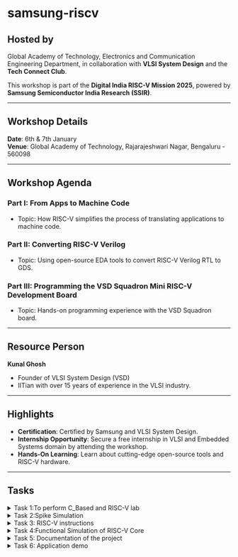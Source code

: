 # samsung-riscv
## Hosted by
Global Academy of Technology, Electronics and Communication Engineering Department, in collaboration with **VLSI System Design** and the **Tech Connect Club**.

This workshop is part of the **Digital India RISC-V Mission 2025**, powered by **Samsung Semiconductor India Research (SSIR)**.

---

## Workshop Details
**Date**: 6th & 7th January  
**Venue**: Global Academy of Technology, Rajarajeshwari Nagar, Bengaluru - 560098

---

## Workshop Agenda

### **Part I: From Apps to Machine Code**
- Topic: How RISC-V simplifies the process of translating applications to machine code.

### **Part II: Converting RISC-V Verilog**
- Topic: Using open-source EDA tools to convert RISC-V Verilog RTL to GDS.

### **Part III: Programming the VSD Squadron Mini RISC-V Development Board**
- Topic: Hands-on programming experience with the VSD Squadron board.

---

## Resource Person
**Kunal Ghosh**
- Founder of VLSI System Design (VSD)
- IITian with over 15 years of experience in the VLSI industry.

---

## Highlights
- **Certification**: Certified by Samsung and VLSI System Design.
- **Internship Opportunity**: Secure a free internship in VLSI and Embedded Systems domain by attending the workshop.
- **Hands-On Learning**: Learn about cutting-edge open-source tools and RISC-V hardware.

---
## Tasks
<details>
<summary> Task 1:To perform C_Based and RISC-V lab  </summary>
<br> 

- To create a GitHub repository named "samsung-riscv" and watch the provided videos to understand the program flow.
  
-  Install the RISC-V toolchain using the VDI link mentioned in the shared PDF
   
- Refer to the C-based and RISC-V-based lab videos, replicate the steps on your machine, and capture snapshots of the process with the current date/time visible.
 
- simple c program
 ![c based lab](https://github.com/user-attachments/assets/05ff9317-f20d-498c-b46d-a5d2cb5bc973)

- disassembly code
-![c_to_Riscv_simpleprg](https://github.com/user-attachments/assets/ea20198d-e420-4bde-b301-bdc1081e5f1f)

-![riscv_based_2](https://github.com/user-attachments/assets/309f6139-a1f5-4f7d-9f7e-f0278751271e)
</details>

<details>
<summary> Task 2:Spike Simulation  </summary>
<br>
-Spike is a RISC-V architecture simulator that allows for the simulation of RISC-V programs and software stacks.

-The objective is to execute the `fact.c` code using both the `GCC compiler` and the `RISC-V  compiler`
, ensuring that both produce identical outputs in the terminal. To compile the code with the GCC compiler, use the following command.
- step 1:Compile the c code using `gcc copmiler` 
 ```Step1
$ gcc fact.c
$ ./a.out
```
- step 2: Compile the code with `riscv compiler`
 ![c_program](https://github.com/user-attachments/assets/6040b90d-d5fc-4973-96fb-648fdd01fcdf)
- using -O1 instruction.
```step2
$ riscv64-unknown-elf-gcc -O1 -mabi=lp64 -march=rv64i -o fact.o fact.c
```
![O1](https://github.com/user-attachments/assets/fa363937-08de-49b5-afbe-70d711bc10a9)
- using -Ofast instruction.
```
$ riscv64-unknown-elf-gcc -Ofast -mabi=lp64 -march=rv64i -o fact.o fact.c
```
![Ofast](https://github.com/user-attachments/assets/27731e46-5aef-4557-8c82-d0481f38eda5)

- Open the Objdump of code by using the below command
```bash
$ riscv64-unknown-elf-objdump -d sum_1ton.o | less  
```
- Open the debugger in another terminal by using the below command
```bash
$  spike -d pk fact.o 
```
- The rest steps are shown in the following snapshot.
![spike](https://github.com/user-attachments/assets/161d1bdd-5b8a-4ea6-8907-42a2746c3d38)
</details>
<details>
<summary> Task 3: RISC-V instructions</summary>

  ## RISC-V Instruction Types

### R-Type:

- Purpose: Used for register-to-register operations (e.g., addition, subtraction, bitwise operations).
> Fields: The layout for a **U-type** instruction is as follows
>| func7 | rs2 | rs1 | func3 | rd | opcode |
>|-------|----|----|-------|-----|-------|
>| 7 bits | 5 bits |5 bits |3 bits |5 bits | 7 bits |
- Example: add rd, rs1, rs2.
---
### I-Type:

- Purpose: Used for immediate arithmetic operations, loads, and JALR.
> Fields: The layout for an **I-type** instruction is as follows:
> | imm[11:0] | rs1 | func3 | rd | opcode |
> |-----------|-----|-------|----|--------|
> | 12 bits | 5 bits  | 3 bits | 5 bits | 7 bits |
- Example: addi rd, rs1, imm or ld rd, offset(rs1).
---
### S-Type:

- Purpose: Used for store instructions (storing register values to memory).
> Fields: The layout for an **S-type** instruction is as follows:
> | imm[11:5] | rs2 |rs1 | func3 | imm[4:0] | opcode |
> |-----------|-----|-----|------|----------|--------|
> | 7 bits | 5 bits  | 5 bits | 3 bits | 5 bits | 7 bits |
- Example: sb rs2, offset(rs1).
---
### B-Type:

- Purpose: Used for branch instructions (conditional jumps).
> Fields: The layout for an **B-type** instruction is as follows:
> | imm [12] | imm[10:5] | rs2 |rs1 | func3 | imm[4:1] | imm[11] | opcode |
> |----------|-----------|-----|----|-------|----------|--------|--------|
> | 1 bit | 6 bits  | 5 bits |5 bits | 3 bits | 4 bits | 1bits | 7 bits |
- Example: beq rs1, rs2, offset.
---
### U-Type:

- Purpose: Used for loading upper immediate values into a register.
> Fields:The layout for an **U-type** instruction is as follows:
> | imm[31:12] | rd | opcode |
>|------------|----|--------|
>| 20 bits | 5 bits | 7 bits |
- Example: auipc rd, imm.
---
 ### J-Type:

- Purpose: Used for jump instructions (e.g., jal).
> Fields:The layout for an **J-type** instruction is as follows:
> | imm [20] | imm[10:1] | imm[11] | imm[19:12] | rd | opcode |
> |----------|-----------|---------|------------|---|----------|
> | 1 bit | 11 bits  | 1 bit |7 bits | 5 bits | 7 bits |
- Example: jal rd, offset.

---
### Here is the 15 unique RISCV instructions 
- 1 
```
add r10, r1, r2
```
> The RISC-V instruction format for `add ` is **R-type** ,meaning it adds the values stored in register r1 and register r2 and stores the result in register r10.
> The layout for a **R-type** instruction is as follows
>| func7 | rs2 | rs1 | func3 | rd | opcode |
>|-------|----|----|-------|-----|-------|
>| 7 bits | 5 bits |5 bits |3 bits |5 bits | 7 bits |
>
> opcode for LUI : 000000   
> rd : r10 = 01010   
> rt : 00001
> rs2 : 00010 
> funct3 : 00000 
> funct7 : 100000

---
#### 32-bit Instruction Encoding:00000010101100000000_01010_0110111
---
- 2 
```
addi sp,sp, -48
```
> The RISC-V instruction format for `ADDI` is **I-type**,which is used for instructions that add an immediate value to a resistor .
> The layout for an **I-type** instruction is as follows:
> | imm[11:0] | rs1 | func3 | rd | opcode |
> |-----------|-----|-------|----|--------|
> | 12 bits | 5 bits  | 3 bits | 5 bits | 7 bits |
>
> opcode for ADDI : 0010011   
> imm[11:0] (12 bits) -48 : 1111111111100  
> rd :  00010   
> rs1 : 00010 (register `sp`,which is x2)   
> funct3 for ADDI: 000   

 ---
#### 32-bit Instruction Encoding: 1111111111000000_00010_000_00010_0010011
---
-  3 
```
sd ra, 40(sp)
```
> The RISC-V instruction format for `SD` is **S-type**,which is used for instructions that add an immediate value to a resistor .
> The layout for an **S-type** instruction is as follows:
> | imm[11:5] | rs2 |rs1 | func3 | imm[4:0] | opcode |
> |-----------|-----|-----|------|----------|--------|
> | 7 bits | 5 bits  | 5 bits | 3 bits | 5 bits | 7 bits |
>
> opcode for SD : 0100011   
> imm[11:5] (7 bits for the upper part of the immediate) :0000100   
> imm[4:0] (5 bits for the lower part of the immediate) :  00000  
> rs1 : 00010 (register `sp`,which is x2)    
> rs2 : 00001 (register `x1` binary representation of 1)  
> func3 for SD: 011    

 ---
 #### 32-bit Instruction Encoding: 0000100_00001_00010_011_00000_0100011
---
 -  4 
 ```
auipc a5, 0xffff0
```
> The RISC-V instruction format for `AUIPC` is **U-type**,which is used for computing the sum of program counter (PC) and a 20-bit immediate value,and stores in resistor a5. 
> The layout for an **U-type** instruction is as follows:
> | imm[31:12] | rd | opcode |
>|------------|----|--------|
>| 20 bits | 5 bits | 7 bits |
>
> opcode for AUPIC :0010111
> rd (5 bits) `a5`(register x15) : 01111  
> imm[31:12] (20 bits) :1111111111111111   
> rs1 : N/A     
> rs2 : N/A  
> func3 for SD: N/A  

---
#### 32-bit Instruction Encoding:1111111111111111_01111_0010111

---
 -  5 
```
beqz a5, 10158
```
> The RISC-V instruction format for `BEQZ` is **B-type**,this instruction checks if the value in register `a5` is zero .If it is , the program branches to the offset `0x10158 `
> The layout for an **B-type** instruction is as follows:
> | imm [12] | imm[10:5] | rs2 |rs1 | func3 | imm[4:1] | imm[11] | opcode |
> |----------|-----------|-----|----|-------|----------|--------|--------|
> | 1 bit | 6 bits  | 5 bits |5 bits | 3 bits | 4 bits | 1bits | 7 bits |
>
> opcode for BEQZ : 1100011  
> imm[12] (1 bit) :0  
> imm[10:5] (6 bits) :000001  
> rs1 : (x15) 01111   
> rs2 : (x0) 00000  
> func3 for BEQ:000
> imm[4:1] (5 bits) : 01111
> imm[11] (1 bit):0
---
#### 32-bit Instruction Encoding:0_000001_00000_01111_000_01111_0_1100011

 ----
 - 6 
```
jalr zero, 0
```
> The RISC-V instruction format for `JALR` is **J-type**The instruction "jalr zero, 0" is an assembly language instruction in the RISC-V architecture. It stands for "Jump and Link Register.
> The layout for an **J-type** instruction is as follows:
> | imm [20] | imm[10:1] | imm[11] | imm[19:12] | rd | opcode |
> |----------|-----------|---------|------------|---|----------|
> | 1 bit | 11 bits  | 1 bit |7 bits | 5 bits | 7 bits |
>
> opcode for JALR : 1100111  
> imm[20] (1 bit) :0
> imm[10:1] (7 bits) :000001
> imm[11] (1 bit) :0
> imm[19:12] (7 bits) :000001
> rd : (x15) 01111   
> 
---
#### 32-bit Instruction Encoding:0_000001_0_000001_01111_1100111
 ----
 - 7
```
sb a5, 1944(gp)
```
> The RISC-V instruction format for `SB` is **S-type**,it means to store the byte value contained in the register `a5` into the memory address calculated by adding the immediate value `1944` to the address contained in the register `gp`
> The layout for an **S-type** instruction is as follows:
> | imm[11:5] | rs2 |rs1 | func3 | imm[4:0] | opcode |
> |-----------|-----|-----|------|----------|--------|
> | 7 bits | 5 bits  | 5 bits | 3 bits | 5 bits | 7 bits |
>
> opcode for SB : 0100011   
> imm[11:5] (6 bits of upper part of 1944) :0111100  
> imm[4:0] (5 bits of lower part of 1944) :11000   
> rs1 (register ,x3) gp : 01111    
> rs2 (register ,x15) a5 : 00000   
> func3 for SB:000 
---
#### 32-bit Instruction Encoding:0111100_00000_01111_000_11000_0100011
----
 - 8
```
bnez a5, 101ec
```
> The RISC-V instruction format for `BNEZ` is **B-type** ,this instruction checks if the value in the register `a5` is not zero.If the condition is true, it branches to the target address `101ec`. The branch target is calculated relative to the program counter `(PC)`.
> The layout for an **B-type** instruction is as follows:
> | imm [12] | imm[10:5] | rs2 |rs1 | func3 | imm[4:1] | imm[11] | opcode |
> |----------|-----------|-----|----|-------|----------|--------|--------|
> | 1 bit | 6 bits  | 5 bits |5 bits | 3 bits | 4 bits | 1bits | 7 bits |
> 
> opcode for SB : 1100011
> imm[12]  : 0
> imm[10:5] (6 bits) :000000
> imm[4:1] (4 bits) :1100
> imm[0]:0 
> rs1 (register ,x15) a5: 01111    
> rs2 (register ,x0) x0 : 00000   
> func3 for BNEZ:001
---
#### 32-bit Instruction Encoding:0_000000_00000_01111_001_1100_0_1100011
----
- 9
```
addiw sp,sp, -2
```
> The RISC-V instruction format for `ADDIW` is **I-type**,which is used for instructions that add an immediate value to a resistor .
> The layout for an **I-type** instruction is as follows:
> | imm[11:0] | rs1 | func3 | rd | opcode |
> |-----------|-----|-------|----|--------|
> | 12 bits | 5 bits  | 3 bits | 5 bits | 7 bits |
>
> opcode for ADDI : 0010011   
> imm[11:0] (12 bits) -48 : 1111111111110  
> rd :  01100   
> rs1 : 10101    
> funct3 for ADDI: 000   

 ---
#### 32-bit Instruction Encoding: 111111111110_10101_000_01100_0110011
---
- 9
```
ld ra, 8(sp)
```
> The RISC-V instruction format for `LD` is **I-type**,The ld (Load Doubleword) instruction loads a 64-bit (doubleword) value from memory into a destination register.
The effective memory address is calculated as the value in the base register `(sp)` plus the immediate offset `(8)`.
> The layout for an **I-type** instruction is as follows:
> | imm[11:0] | rs1 | func3 | rd | opcode |
> |-----------|-----|-------|----|--------|
> | 12 bits | 5 bits  | 3 bits | 5 bits | 7 bits |
>
> opcode for ADDI : 0000011   
> imm[11:0] (12 bits) -48 : 000000001000 
> rd :  00001   
> rs1 : 00010 (register `sp`,which is x2)   
> funct3 for ADDI: 011  

 ---
#### 32-bit Instruction Encoding: 000000010000_00010_011_00001_0000011
---
- 10
```
blt a5,s0,28310
```
> The RISC-V instruction format for `BLT` is **B-type**,Tblt stands for "Branch if Less Than". This instruction performs a conditional branch based on whether the value in register `a5` is less than the value in register so.
> The layout for an **B-type** instruction is as follows:
> | imm [12] | imm[10:5] | rs2 |rs1 | func3 | imm[4:1] | imm[11] | opcode |
> |----------|-----------|-----|----|-------|----------|--------|--------|
> | 1 bit | 6 bits  | 5 bits |5 bits | 3 bits | 4 bits | 1bits | 7 bits |
>
> opcode for BEQZ : 1100011  
> imm[12] (1 bit) :0  
> imm[10:5] (6 bits) :000001  
> rs1 : (xa5) 01111   
> rs2 : (xs0) 01000  
> func3 for BEQ:100
> imm[4:1] (5 bits) : 01111
> imm[11] (1 bit):0
---
#### 32-bit Instruction Encoding:0_000001_01000_01111_000_01111_0_1100011

 ----
 - 11
 ```
bge s1,a5,100f0
```
> The RISC-V instruction format for `BGE` is **B-type**,which is used for instructions that add an immediate value to a resistor .
> The layout for an **B-type** instruction is as follows: 
> | imm [12] | imm[10:5] | rs2 |rs1 | func3 | imm[4:1] | imm[11] | opcode |
> |----------|-----------|-----|----|-------|----------|--------|--------|
> | 1 bit | 6 bits  | 5 bits |5 bits | 3 bits | 4 bits | 1bits | 7 bits |
>
> opcode for BEQZ : 1100011  
> imm[12] (1 bit) :0  
> imm[10:5] (6 bits) :001111  
> rs1 : (x15) 01001   
> rs2 : (x0) 01111  
> func3 :101
> imm[4:1] (5 bits) : 1000
> imm[11] (1 bit):0
---
#### 32-bit Instruction Encoding:0_001111_01111_01001_101_1000_0_1100011

 ----
  - 12
 ```
bgeu t1,a2,103ac
```
> The RISC-V instruction format for `BGEU` is **B-type**,which is used for instructions that add an immediate value to a resistor .
> The layout for an **B-type** instruction is as follows: 
> | imm [12] | imm[10:5] | rs2 |rs1 | func3 | imm[4:1] | imm[11] | opcode |
> |----------|-----------|-----|----|-------|----------|--------|--------|
> | 1 bit | 6 bits  | 5 bits |5 bits | 3 bits | 4 bits | 1bits | 7 bits |
>
> opcode for BEQZ : 1100011  
> imm[12] (1 bit) :0  
> imm[10:5] (6 bits) :001110  
> rs1 : (x15) 00110   
> rs2 : (x0) 01100 
> func3 :111
> imm[4:1] (5 bits) : 1011
> imm[11] (1 bit):0
---
#### 32-bit Instruction Encoding:0_001110_01100_111_00110_0_1100011

 ----
 - 14
 ```
sw a4, 32(sp)
```
> The RISC-V instruction format for `SW` is **S-type**,is a store word instruction in the **RISC-V ISA**. It stores the contents of the register `a4` into memory at an address computed as the sum of `sp` (stack pointer) and the immediate offset `32`.
> The layout for an **S-type** instruction is as follows:
> | imm[11:5] | rs2 |rs1 | func3 | imm[4:0] | opcode |
> |-----------|-----|-----|------|----------|--------|
> | 7 bits | 5 bits  | 5 bits | 3 bits | 5 bits | 7 bits |
>
> opcode for SD : 0100011   
> imm[11:5] (7 bits for the upper part of the immediate) :0000100   
> imm[4:0] (5 bits for the lower part of the immediate) :  10000  
> rs1 : 00010 (register `sp`,which is x2)    
> rs2 : 01110
> func3 for SD: 010    

 ---
 #### 32-bit Instruction Encoding: 0000100_00010_00010_010_10000_0100011
---
- 15
 ```
auipc a5, 0xffff0
```
> The RISC-V instruction format for `AUIPC` is **U-type**,which is used for computing the sum of program counter (PC) and a 20-bit immediate value,and stores in resistor a5. 
> The layout for an **U-type** instruction is as follows:
> | imm[31:12] | rd | opcode |
>|------------|----|--------|
>| 20 bits | 5 bits | 7 bits |
>
> opcode for AUPIC :0010111
> rd (5 bits) `a5`(register x15) : 01111  
> imm[31:12] (20 bits) :1111111111111111   
> rs1 : N/A     
> rs2 : N/A  
> func3 for SD: N/A  

---
#### 32-bit Instruction Encoding:1111111111111111_01111_0010111
</details>
<details>
<summary> Task 4:Functional Simulation of RISC-V Core </summary>
<br> 
  
 > - The task is to download the Verilog netlist and testbench for the RISC-V core. Set up a simulation environment using a suitable tool like Icarus Verilog or GTKWave, then load the netlist and testbench.           
 > - Run the functional simulation to verify the core's correctness by observing the output signals. Capture and save waveform snapshots for the executed commands during the simulation.  
 > - Finally, update your GitHub repository by uploading the simulation results, waveform snapshots, and a brief description of your work.

## steps for the above task are as follows
  ### step 1:
- To install `iverilog` and `gtkwave` in terminal the command is as follows
  ```
  $ sudo apt get update
  $ sudo apt get install iverilog gtkwave
  ```
  ### step 2:
- save the files of verilog in the git hub repository and clone the same
  ```
  $ git clone https://github.com/Vindyagir/samsung-riscv
  ```
   ### step 3:
- open the directory
  ```
  $ cd samsung-riscv
  ```
   ### step 4:
- open verilog and testbench files using `nano` command
  ```
  $ nano sam_rv32i.v
  $ nano sam_rv32i_tb.v
  ```
   ### step 5:
- compile the verilog files using the commands 
  ```
  $ iverilog -o samsung-riscv sam_rv32i.v sam_rv32i_tb.v
  $ ./samsung-riscv
  ```
   ### step 6:
- the output waveform is observed using the following command
  ```
  $ gtkwave sam_rv32i.vcd
  ```
 - the below image is of the out put shown on terminal after running step 6 
  ![Screenshot 2025-02-03 215243](https://github.com/user-attachments/assets/30326a5b-53c2-495c-9a1a-c001b3af9c12)
---
## Instruction Memory Contents

| Address  | Instruction Code | Assembly Instruction  | Description |
|----------|----------------|----------------------|-------------|
| MEM[0]   | 32'h02208500   | add r10, r1, r2      | Adds r1 and r2, stores result in r10 (modified instruction). |
| MEM[1]   | 32'h02309680   | sub r11, r1, r3      | Subtracts r3 from r1, stores result in r11. |
| MEM[2]   | 32'h025A7080   | and r12, r2, r5      | Performs bitwise AND between r2 and r5, stores result in r12. |
| MEM[3]   | 32'h0241B500   | or r13, r3, r4       | Performs bitwise OR between r3 and r4, stores result in r13. |
| MEM[4]   | 32'h02605000   | xor r14, r3, r6      | Performs bitwise XOR between r3 and r6, stores result in r14. |
| MEM[5]   | 32'h00A45080   | slt r15, r2, r4      | Sets r15 to 1 if r2 < r4, else sets it to 0. |
| MEM[6]   | 32'h00620081   | addi r16, r4, 6      | Adds immediate value 6 to r4, stores result in r16. |
| MEM[7]   | 32'h003091A1   | sw r3, r1, 3         | Stores the value of r3 at memory address (r1 + 3). |
| MEM[8]   | 32'h0030A3A1   | lw r17, r1, 3        | Loads a word from memory address (r1 + 3) into r17. |
| MEM[9]   | 32'h00E00003   | beq r0, r0, 14       | Branches to PC + 14 if r0 == r0 (always true, acting as a jump). |
| MEM[10]  | ~~32'h00A100B3~~ | ~~slt r1, r2, r10~~  | *(Commented out: would set r1 to 1 if r2 < r10, else 0.)* |
| MEM[11]  | ~~32'h00210533~~ | ~~xor r10, r2, r2~~  | *(Commented out: would perform XOR on r2 with itself, always 0.)* |
| MEM[20]  | 32'h00210800   | add r18, r2, r2      | Adds r2 to itself, stores result in r18 (doubles the value). |

> **Note:** Commented-out instructions are displayed with strikethrough.
## Instructions are as follows:
- ### add r10, r1,r2  //32'h02208500 ;
   ![Screenshot 2025-01-30 152403](https://github.com/user-attachments/assets/4dc1fea5-b9ac-4697-a45f-acb8c394d193)

- ### sub r11, r1,r3  //32'h02309680 ;
  ![Screenshot 2025-01-30 152435](https://github.com/user-attachments/assets/773433b2-272b-4487-8e23-0789e1b7368e)

- ### and r12, r2, r5  //32'h0250A700 ; 
  ![Screenshot 2025-01-30 152502](https://github.com/user-attachments/assets/95893dab-938e-4089-84bc-523771d4ece5)

- ### or r13, r3, r4  //32'h0241B500 ; 
  ![Screenshot 2025-01-30 152528](https://github.com/user-attachments/assets/d7f80c57-a582-428b-bbdd-c0f44580031a)

- ### xor r14, r3, r6  //32'h0260D500 ;
  ![Screenshot 2025-01-30 152756](https://github.com/user-attachments/assets/12f985a3-52a3-4933-bb8f-98d409934c62)

- ### slt r15, r2, r4  //32'h00415680;
  ![Screenshot 2025-02-03 221742](https://github.com/user-attachments/assets/a912da84-050c-4cc6-85d9-d7f5a8513c9e)
  
- ### addi r16, r4, r6  //32'h00620801;
  ![Screenshot 2025-01-30 153547](https://github.com/user-attachments/assets/9e472da3-b620-4245-954e-8e8c43ce0999)

- ### sw r3, r1, r3  //32'h003091A1;
  ![Screenshot 2025-01-30 153611](https://github.com/user-attachments/assets/1883130e-549f-47c0-b956-41ad8ab49745)

- ### lw r17, r1 ,r3 //32'h003086A1
  ![Screenshot 2025-01-30 153730](https://github.com/user-attachments/assets/64a58975-a8b7-4c1f-af49-41b2f8cc0685)

- ### add r18, r2, r2 //32'h00210800
  ![Screenshot 2025-01-30 153730](https://github.com/user-attachments/assets/e2688a0e-01c1-4df6-8198-a6674fc41b5a)
---
- the below is the instruction verified
 ![Screenshot 2025-02-03 202046](https://github.com/user-attachments/assets/d5d4ff6b-71a7-4f8e-af72-8c5187753b39)
</details>
<details>
<summary> Task 5: Documentation of the project </summary>
<br>

>  This project is a Gas Alerting Security Device built using the VSD Squadron Mini development board. The system detects gas leaks using an MQ2 gas sensor and triggers an alert mechanism using an LED indicator and a buzzer. The device is programmed using PlatformIO and is designed to provide a real-time alert for hazardous gas levels.

## PROJECT NAME: # 🚨 GAS ALERTING SECURITY DEVICE USING VSD SQUADRON MINI ⚡
### 📌 PROJECT OVERVIEW:🔥 Detect Gas Before It’s Too Late! Smart Security with Instant Alerts. 🚨"
- This project is designed to establish a comprehensive gas alert security system that utilizes the MQ-2 gas sensor along with the VSD Squadron Mini Board to effectively detect a range of hazardous gases. These gases include, but are not limited to, LPG (liquefied petroleum gas), propane, methane, and smoke, all of which can pose significant risks to safety in various environments. The primary function of this system is to monitor gas concentrations continuously, and when these levels exceed a specified threshold, the system promptly activates its alert mechanism. This alert mechanism may incorporate several components, such as a loud buzzer alarm to draw immediate attention, as well as LED indicators that signal the presence of danger through visual means. Additionally, the system is capable of establishing communication with external devices, further enhancing its utility. This capability makes it a versatile solution for safety alerts across numerous real-world situations, ensuring that individuals can receive timely warnings in environments where hazardous gases may be present, thereby preventing accidents and ensuring a higher level of safety for all users.
---
### 📌 Components Used   
1️⃣ VSD Squadron Mini Board: 
     - Microcontroller for processing sensor data and triggering alerts.   
2️⃣ MQ-2 Gas Sensor:  
     - Detects LPG, propane, methane, and smoke.         
3️⃣ Breadboard:   
     - For easy circuit prototyping.           
4️⃣ Buzzer:   
     - Sounds an alarm when gas levels exceed the threshold.        
5️⃣ LED Indicators (Red & Green):   
     - Displays system status (safe/danger).       
6️⃣ Jumper Wires:    
     - Connects components.    
7️⃣ PlatformIO:
     - Development environment for writing and uploading code.
 
### 📌 BLOCK DIAGRAM:
      ## 📊 Functional Block Diagram  

```mermaid
graph TD;
    A[System Initialization] --> B[Setup GPIO, ADC, and UART]
    B --> C[Read Gas Sensor Value]
    C --> D{Gas Level > 300?}

    D -- No --> E[Safe Mode: Green LED ON, Red LED OFF, Buzzer OFF]
    D -- Yes --> F[Alert Mode: Red LED ON, Green LED OFF, Buzzer ON]

    E --> G[Delay 1s and Repeat]
    F --> G[Delay 1s and Repeat]
    G --> C

```
### 📌 CIRCUIT DIAGRAM:

 

---

### 📌PIN CONNECTIONS FOR SMART LOCATION-BASED ALARM SYSTEM:

| **Component**       | **VSD Squadron Mini Pin** | **Function**                             | **Additional Notes**                |
|-------------------|------------------------|--------------------------------|--------------------------------|
| **MQ-2 Sensor**    | VCC → 5V               | Power supply                     | Connect to 5V pin               |
|                   | GND → GND               | Ground                           | Common ground connection        |
|                   | Ao → PA1                | Analog gas output                | Reads gas concentration level   |
| **Red LED**        | PD1                     | Gas alert indicator              | Needs a 220Ω resistor           |
| **Green LED**      | PD2                     | Safe environment indicator       | Needs a 220Ω resistor           |
| **Buzzer**        | PC0                     | Sound alarm for gas detection    | Activates when gas detected     |

---
</details>
<details>
<summary> Task 6: Application demo </summary>
<br>
  
### 📌CODE: GAS ALERTING SECURITY DEVICE USING VSD SQUADRON MINI🚨⚡

```cpp
#include <ch32v00x.h>
#include <stdio.h>

// Define GPIO pins
#define GAS_SENSOR_PIN GPIO_Pin_1  // PA1 (Analog input)
#define RED_LED_PIN GPIO_Pin_1     // PD1
#define GREEN_LED_PIN GPIO_Pin_2   // PD2 
#define BUZZER_PIN GPIO_Pin_0      // PC0

// Function prototypes
void setupGPIO();
void setupADC();
void setupUART();
uint16_t readGasSensor();
void uartPrint(const char *str);
void delay_ms(uint32_t ms);

int main() {
    SystemInit();
    setupGPIO();
    setupADC();
    setupUART();

    uartPrint("System Initialized\r\n");

    while (1) {
        uint16_t gasValue = readGasSensor();
        
        // Convert ADC value to string and print via UART
        char buffer[50];
        sprintf(buffer, "Gas Sensor Value: %d\r\n", gasValue);
        uartPrint(buffer);

        // Gas threshold logic
        if (gasValue > 300) {  
            GPIO_SetBits(GPIOD, RED_LED_PIN);   // Red LED ON
            GPIO_ResetBits(GPIOD, GREEN_LED_PIN); // Green LED OFF
            GPIO_SetBits(GPIOC, BUZZER_PIN);    // Buzzer ON
            uartPrint("ALERT! Gas Detected!\r\n");
        } else {
            GPIO_SetBits(GPIOD, GREEN_LED_PIN);  // Green LED ON
            GPIO_ResetBits(GPIOD, RED_LED_PIN);  // Red LED OFF
            GPIO_ResetBits(GPIOC, BUZZER_PIN);   // Buzzer OFF
            uartPrint("Safe Environment\r\n");
        }

        delay_ms(1000);  // Wait 1 second before next reading
    }
}

// Setup GPIO for LEDs and Buzzer
void setupGPIO() {
    RCC_APB2PeriphClockCmd(RCC_APB2Periph_GPIOD | RCC_APB2Periph_GPIOC, ENABLE);

    GPIO_InitTypeDef GPIO_InitStructure;
    GPIO_InitStructure.GPIO_Speed = GPIO_Speed_50MHz;
    GPIO_InitStructure.GPIO_Mode = GPIO_Mode_Out_PP;

    // Configure LED pins
    GPIO_InitStructure.GPIO_Pin = RED_LED_PIN | GREEN_LED_PIN;
    GPIO_Init(GPIOD, &GPIO_InitStructure);

    // Configure Buzzer pin
    GPIO_InitStructure.GPIO_Pin = BUZZER_PIN;
    GPIO_Init(GPIOC, &GPIO_InitStructure);
}

// Setup ADC for MQ-2 Sensor
void setupADC() {
    RCC_APB2PeriphClockCmd(RCC_APB2Periph_ADC1, ENABLE);

    ADC_InitTypeDef ADC_InitStructure;
    ADC_InitStructure.ADC_Mode = ADC_Mode_Independent;
    ADC_InitStructure.ADC_ContinuousConvMode = ENABLE;
    ADC_InitStructure.ADC_ExternalTrigConv = ADC_ExternalTrigConv_None;
    ADC_InitStructure.ADC_DataAlign = ADC_DataAlign_Right;
    ADC_InitStructure.ADC_NbrOfChannel = 1;
    ADC_Init(ADC1, &ADC_InitStructure);

    // Configure PA1 as ADC Channel 1
    ADC_RegularChannelConfig(ADC1, ADC_Channel_1, 1, ADC_SampleTime_43Cycles);
    ADC_Cmd(ADC1, ENABLE);

    // Start ADC Calibration
    ADC_StartCalibration(ADC1);
    while (ADC_GetCalibrationStatus(ADC1) != RESET);
}

// Read gas sensor value from ADC
uint16_t readGasSensor() {
    ADC_SoftwareStartConvCmd(ADC1, ENABLE);
    while (ADC_GetFlagStatus(ADC1, ADC_FLAG_EOC) == RESET);
    return ADC_GetConversionValue(ADC1);
}

// Setup UART for debugging
void setupUART() {
    RCC_APB2PeriphClockCmd(RCC_APB2Periph_GPIOA | RCC_APB2Periph_USART1, ENABLE);

    GPIO_InitTypeDef GPIO_InitStructure;
    GPIO_InitStructure.GPIO_Pin = GPIO_Pin_0;  // TX (PA9)
    GPIO_InitStructure.GPIO_Mode = GPIO_Mode_AF_PP;
    GPIO_InitStructure.GPIO_Speed = GPIO_Speed_50MHz;
    GPIO_Init(GPIOA, &GPIO_InitStructure);

    USART_InitTypeDef USART_InitStructure;
    USART_InitStructure.USART_BaudRate = 9600;
    USART_InitStructure.USART_WordLength = USART_WordLength_8b;
    USART_InitStructure.USART_StopBits = USART_StopBits_1;
    USART_InitStructure.USART_Parity = USART_Parity_No;
    USART_InitStructure.USART_HardwareFlowControl = USART_HardwareFlowControl_None;
    USART_InitStructure.USART_Mode = USART_Mode_Tx;
    USART_Init(USART1, &USART_InitStructure);
    
    USART_Cmd(USART1, ENABLE);
}

// Send text via UART
void uartPrint(const char *str) {
    while (*str) {
        while (USART_GetFlagStatus(USART1, USART_FLAG_TXE) == RESET);
        USART_SendData(USART1, *str++);
    }
}

// Delay function
void delay_ms(uint32_t ms) {
    for (uint32_t i = 0; i < ms * 800; i++) {
        __asm__("nop");
    }
}

```
---
### 📌 DEMONSTRATION VEDIO
https://drive.google.com/file/d/1fJB9QRbZFkkyLGUMGoW5_Gg1JqPJzU7Y/view?usp=drive_link
---
#### 📌 Before detection of gas

![beforimg](https://github.com/user-attachments/assets/768d6910-c768-49c4-91eb-2527e337d87b)

---
#### 📌 After detection of gas
![beforeimg](https://github.com/user-attachments/assets/6546e587-c37e-4562-ba3a-c8d6aa9efebd)


---
### 📌 CONCLUSION

The Gas Alerting Security Device using the **VSD Squadron Mini provides** a reliable solution for detecting hazardous gas leaks. By integrating the VSD Squadron Mini with the MQ-2 gas sensor, LED indicators, and a buzzer alarm, this system ensures quick alerts for dangerous gas concentrations. Its compact design and effective performance make the VSD Squadron Mini an integral part of this cost-effective project, suitable for both residential and industrial safety applications. With real-time monitoring and instant alerts, it serves as an essential safety tool.

The integration of **MQ-2, VSD Squadron mini, LED'S** ensures a **portable and autonomous system** that can be used for various real-world applications.

###  📌 Key Features:
✅ Intelligent Gas Sensing – Detects LPG, propane, methane, and smoke in real time using the MQ-2 sensor.

🔔 Instant Alert System – Triggers a buzzer and LED when gas levels exceed the safety threshold.

📊 Live Monitoring – Continuously processes gas concentration data for reliable detection.

🛠️ Powered by VSD Squadron Mini – Efficiently handles sensor input, alert mechanisms, and future expansions.

📡 Customizable & Scalable – Easily integrates with wireless modules for remote alerts or IoT-based notifications.

🏠 Versatile Application – Ideal for home safety, industrial security, and smart monitoring solutions.

### 📌 Future Enhancements
-🔹 Wireless Connectivity (IoT Integration) – Implementing Wi-Fi or Bluetooth to send real-time alerts via a mobile app .     
-🔹 LCD/OLED Display – Adding a display screen to show real-time gas levels for better monitoring.      
-🔹 Battery Backup – Ensuring the system remains active even during power failures.     
-🔹 Multiple Gas Detection – Enhancing the sensor to detect other harmful gases like carbon monoxide (CO) and methane (CH4).    
-🔹 Smart Home Integration – Connecting the system to smart home networks for automated actions, like turning off gas valves when leaks are detected.    
-🔹 Cloud Data Logging – Storing gas concentration readings over time for safety analysis and predictive maintenance.    

These enhancements will make the system more advanced, user-friendly, and effective in preventing gas-related accidents. 🚀 

